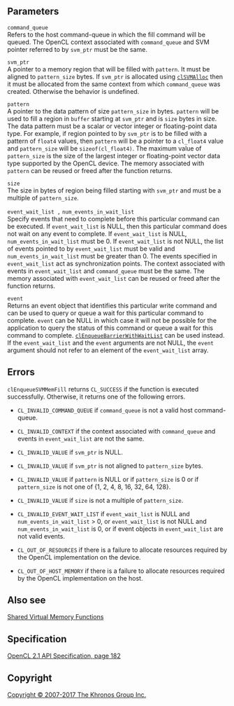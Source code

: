 Parameters
----------

`command_queue`  
Refers to the host command-queue in which the fill command will be
queued. The OpenCL context associated with `command_queue` and SVM
pointer referred to by `svm_ptr` must be the same.

`svm_ptr`  
A pointer to a memory region that will be filled with `pattern`. It must
be aligned to `pattern_size` bytes. If `svm_ptr` is allocated using
[`clSVMAlloc`](clSVMAlloc.html) then it must be allocated from the same
context from which `command_queue` was created. Otherwise the behavior
is undefined.

`pattern`  
A pointer to the data pattern of size `pattern_size` in bytes. `pattern`
will be used to fill a region in `buffer` starting at `svm_ptr` and is
`size` bytes in size. The data pattern must be a scalar or vector
integer or floating-point data type. For example, if region pointed to
by `svm_ptr` is to be filled with a pattern of `float4` values, then
`pattern` will be a pointer to a `cl_float4` value and `pattern_size`
will be `sizeof(cl_float4)`. The maximum value of `pattern_size` is the
size of the largest integer or floating-point vector data type supported
by the OpenCL device. The memory associated with `pattern` can be reused
or freed after the function returns.

`size`  
The size in bytes of region being filled starting with `svm_ptr` and
must be a multiple of `pattern_size`.

`event_wait_list ,` `num_events_in_wait_list`  
Specify events that need to complete before this particular command can
be executed. If `event_wait_list` is NULL, then this particular command
does not wait on any event to complete. If `event_wait_list` is NULL,
`num_events_in_wait_list` must be 0. If `event_wait_list` is not NULL,
the list of events pointed to by `event_wait_list` must be valid and
`num_events_in_wait_list` must be greater than 0. The events specified
in `event_wait_list` act as synchronization points. The context
associated with events in `event_wait_list` and `command_queue` must be
the same. The memory associated with `event_wait_list` can be reused or
freed after the function returns.

`event`  
Returns an event object that identifies this particular write command
and can be used to query or queue a wait for this particular command to
complete. `event` can be NULL in which case it will not be possible for
the application to query the status of this command or queue a wait for
this command to complete.
[`clEnqueueBarrierWithWaitList`](clEnqueueBarrierWithWaitList.html) can
be used instead. If the `event_wait_list` and the `event` arguments are
not NULL, the `event` argument should not refer to an element of the
`event_wait_list` array.

Errors
------

`clEnqueueSVMMemFill` returns `CL_SUCCESS` if the function is executed
successfully. Otherwise, it returns one of the following errors.

-   `CL_INVALID_COMMAND_QUEUE` if `command_queue` is not a valid host
    command-queue.

-   `CL_INVALID_CONTEXT` if the context associated with `command_queue`
    and events in `event_wait_list` are not the same.

-   `CL_INVALID_VALUE` if `svm_ptr` is NULL.

-   `CL_INVALID_VALUE` if `svm_ptr` is not aligned to `pattern_size`
    bytes.

-   `CL_INVALID_VALUE` if `pattern` is NULL or if `pattern_size` is 0 or
    if `pattern_size` is not one of {1, 2, 4, 8, 16, 32, 64, 128}.

-   `CL_INVALID_VALUE` if `size` is not a multiple of `pattern_size`.

-   `CL_INVALID_EVENT_WAIT_LIST` if `event_wait_list` is NULL and
    `num_events_in_wait_list` &gt; 0, or `event_wait_list` is not NULL
    and `num_events_in_wait_list` is 0, or if event objects in
    `event_wait_list` are not valid events.

-   `CL_OUT_OF_RESOURCES` if there is a failure to allocate resources
    required by the OpenCL implementation on the device.

-   `CL_OUT_OF_HOST_MEMORY` if there is a failure to allocate resources
    required by the OpenCL implementation on the host.

Also see
--------

[Shared Virtual Memory Functions](sharedVirtualMemory.html)

Specification
-------------

[OpenCL 2.1 API Specification, page
182](https://www.khronos.org/registry/cl/specs/opencl-2.1.pdf#page=182)

Copyright
---------

[Copyright © 2007-2017 The Khronos Group Inc.](copyright.html)
